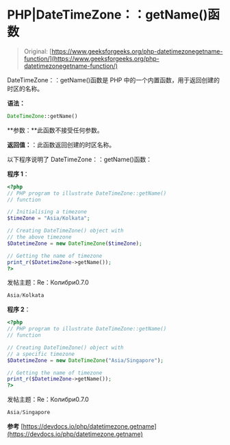 # PHP|DateTimeZone：：getName()函数

> Original: [https://www.geeksforgeeks.org/php-datetimezonegetname-function/](https://www.geeksforgeeks.org/php-datetimezonegetname-function/)

DateTimeZone：：getName()函数是 PHP 中的一个内置函数，用于返回创建的时区的名称。

**语法：**

```php
DateTimeZone::getName()

```

**参数：**此函数不接受任何参数。

**返回值：**：此函数返回创建的时区名称。

以下程序说明了 DateTimeZone：：getName()函数：

**程序 1**：

```php
<?php
// PHP program to illustrate DateTimeZone::getName()
// function

// Initialising a timezone
$timeZone = "Asia/Kolkata";

// Creating DateTimeZone() object with
// the above timezone
$DatetimeZone = new DateTimeZone($timeZone); 

// Getting the name of timezone  
print_r($DatetimeZone->getName()); 
?>
```

发帖主题：Re：Колибри0.7.0

```php
Asia/Kolkata

```

**程序 2**：

```php
<?php
// PHP program to illustrate DateTimeZone::getName()
// function

// Creating DateTimeZone() object with
// a specific timezone
$DatetimeZone = new DateTimeZone("Asia/Singapore"); 

// Getting the name of timezone  
print_r($DatetimeZone->getName()); 
?>
```

发帖主题：Re：Колибри0.7.0

```php
Asia/Singapore

```

**参考**
[https://devdocs.io/php/datetimezone.getname](https://devdocs.io/php/datetimezone.getname)